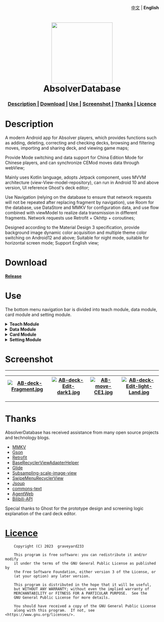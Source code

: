 <p align="right">
    <a href="https://www.github.com/graveyard233/AbsolverDatabase">中文</a>
    <span> | </span>
    <strong>English</strong>
</p>

<h1 align="center">
    <img src="https://i.postimg.cc/6QbkhKJy/AB-1.png" width="200">
    <br>AbsolverDatabase<br>
</h1>

<div align="center">
    <h3>
    <a href="https://github.com/graveyard233/AbsolverDatabase/blob/master/README_EN.md#description">
    Description
    </a>
    <span> | </span>
    <a href="https://github.com/graveyard233/AbsolverDatabase/blob/master/README_EN.md#download">
    Download
    </a>
    <span> | </span>
    <a href="https://github.com/graveyard233/AbsolverDatabase/blob/master/README_EN.md#use">
    Use
    </a>
    <span> | </span>
    <a href="https://github.com/graveyard233/AbsolverDatabase/blob/master/README_EN.md#screenshot">
    Screenshot
    </a>
    <span> | </span>
    <a href="https://github.com/graveyard233/AbsolverDatabase/blob/master/README_EN.md#thanks">
    Thanks
    </a>
    <span> | </span>
    <a href="https://github.com/graveyard233/AbsolverDatabase/blob/master/README_EN.md#licence">
    Licence
    </a>
    </h3>
</div>

# Description

A modern Android app for Absolver players, which provides functions such as adding, deleting, correcting and checking decks, browsing and filtering moves, importing and sharing deck, and viewing game maps;

Provide Mode switching and data support for China Edition Mode for Chinese players, and can synchronize CEMod moves data through webView;

Mainly uses Kotlin language, adopts Jetpack component, uses MVVM architecture (view-View-model-repository), can run in Android 10 and above version, UI reference Ghost's deck editor;

Use Navigation (relying on the database to ensure that network requests will not be repeated after replacing fragment by navigation), use Room for the database, use DataStore and MMKV for configuration data, and use flow combined with viewModel to realize data transmission in different fragments. Network requests use Retrofit + Okhttp + coroutines;

Designed according to the Material Design 3 specification, provide background image dynamic color acquisition and multiple theme color switching on Android12 and above; Suitable for night mode, suitable for horizontal screen mode; Support English view;

# Download

[**Release**](https://github.com/graveyard233/AbsolverDatabase/releases)

# Use

The bottom menu navigation bar is divided into teach module, data module, card module and setting module. 
<details>
    <summary><strong>Teach Module</strong></summary>
<p>Browse Ghost beginner teaching videos by default, click on the top picture to pop up a pop-up window, you can switch the list.Another list displays the latest videos related to Absolver on Bilibili, with a default load of 20</p>
</details>

<details>
    <summary><strong>Data Module</strong></summary>
<p>Default display map interface(fragment), can be zoomed in or out to view</p>
<p>Color palette interface displays Material dynamic theme colors in devices according to your wallpaper</p>
<p>Tip interface displays some data of the game</p>
</details>

<details>
    <summary><strong>Card Module</strong></summary>
<h3>Decks Interface</h3>
<p>On the right, filter the decks in the database by category (bare handed, boxed, sword), and on the left, list these decks in descending order of update time</p>
<p>Click the deck to enter the card deck edit interface</p>
<p>Long press the deck to copy the deck code(just like hearthstone deck code)</p>
<p>Click on the top icon to create a new deck</p>
<p>Long press the top icon to import the deck based on the code in the clipboard</p>
<p>Side slide deck item, click (X) to delete deck</p>
<h3>Deck Edit Interface</h3>
<p>All operations on this interface will not be written to the database unless actively saved</p>
<p>Long press the move box to delete the move inside the box (temporary)</p>
<p>Click the save icon to save this edit (cannot be rolled back)</p>
<p>Click the move icon to enter the move selection interface</p>
<p>Long press the blank area to evoke the bottom pop-up window for editing card group names, etc</p>
<h3>Move Select Interface</h3>
<p>Can be used to learn about project repositories, application versions and ways to submit suggestions</p>
<p>Click on the move to enter the editing status of the selected box</p>
<p>The middle section contains move data and basic filtering items, and swiping the data column can open the advanced filtering pop-up window</p>
<p>The bottom is lists of moves, distinguished by the end of the stand side, if it is used in other place, there is an icon in the upper left corner of the picture (App does not handle the case of repeated selection)</p>
</details>

<details>
    <summary><strong>Setting Module</strong></summary>
<p>Can be used to learn about project repositories, application versions and ways to submit suggestions</p>
<h3>Base Setting Interface</h3>
<p>Set various configurations for the application, Dynamic theme colors only available on Android 12 and above</p>
<p>If you find the top toolbar unsightly, you can turn off [Show Toolbar], which only provides navigation functions</p>
<p>Click advanced setting to enter the advanced setting interface</p>
<p>It is not recommended to turn on more data display switches in CEMod, as it will calculate and adjust the UI after opening, which can cause obvious lag phenomenon</p>
<h3>Advanced Setting Interface</h3>
<p>Gaussian blur only available on Android 12 and above</p>
<p>Advanced filtering can be enabled or disabled, long press to drag in order, sorted from left to right and from top to bottom</p>
<h3>Database interface</h3>
<p>Except for cloud synchronous CEMod method, all method will use local code to update moves data</p>
<p>Cloud synchronous CE data is obtained through webView analysis of web pages, which carries the risk of failure</p>
<h3>Development interface</h3>
<p>Interface for adjusting log printing,write level and control crash log</p>
</details>

# Screenshot

----
|[![AB-deck-Fragment.jpg](https://i.postimg.cc/9QdZ9dVy/AB-deck-Fragment.jpg)](https://postimg.cc/3kwk5Dkw)|[![AB-deck-Edit-dark1.jpg](https://i.postimg.cc/KYsVMknr/AB-deck-Edit-dark1.jpg)](https://postimg.cc/yJcvqNpk)|[![AB-move-CE1.jpg](https://i.postimg.cc/kgctj7HH/AB-move-CE1.jpg)](https://postimg.cc/Wdd3zcTm)|[![AB-deck-Edit-light-Land.jpg](https://i.postimg.cc/Rhhmw5Y2/AB-deck-Edit-light-Land.jpg)](https://postimg.cc/7GFjycwN)|
| --- | --- | --- | --- |
----

# Thanks

AbsolverDatabase has received assistance from many open source projects and technology blogs.
- [MMKV](https://github.com/Tencent/MMKV)
- [Gson](https://github.com/google/gson)
- [Retrofit](https://github.com/square/retrofit)
- [BaseRecyclerViewAdapterHelper](https://github.com/CymChad/BaseRecyclerViewAdapterHelper)
- [Glide](https://github.com/bumptech/glide)
- [Subsampling-scale-image-view](https://github.com/davemorrissey/subsampling-scale-image-view)
- [SwipeMenuRecyclerView](https://github.com/aitsuki/SwipeMenuRecyclerView)
- [Jsoup](https://github.com/jhy/jsoup)
- [commons-text](https://central.sonatype.com/artifact/org.apache.commons/commons-text/1.10.0)
- [AgentWeb](https://github.com/Justson/AgentWeb)
- [Bilibili-API](https://github.com/SocialSisterYi/bilibili-API-collect)

Special thanks to Ghost for the prototype design and screening logic explanation of the card deck editor.

# [Licence](https://github.com/graveyard233/AbsolverDatabase/blob/master/LICENSE)

        Copyright (C) 2023  graveyard233

        This program is free software: you can redistribute it and/or modify
        it under the terms of the GNU General Public License as published by
        the Free Software Foundation, either version 3 of the License, or
        (at your option) any later version.

        This program is distributed in the hope that it will be useful,
        but WITHOUT ANY WARRANTY; without even the implied warranty of
        MERCHANTABILITY or FITNESS FOR A PARTICULAR PURPOSE.  See the
        GNU General Public License for more details.

        You should have received a copy of the GNU General Public License
        along with this program.  If not, see <https://www.gnu.org/licenses/>.